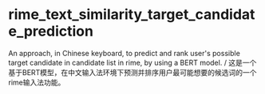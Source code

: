 # rime_text_similarity_target_candidate_prediction
An approach, in Chinese keyboard, to predict and rank user's possible target candidate in candidate list in rime, by using a BERT model. / 这是一个基于BERT模型，在中文输入法环境下预测并排序用户最可能想要的候选词的一个rime输入法功能。
